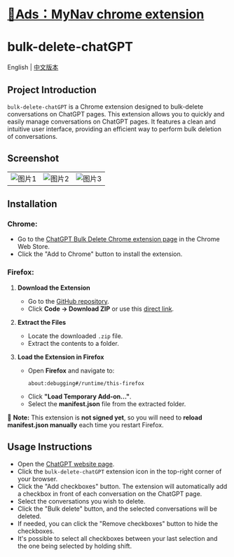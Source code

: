 # [🌟Ads：MyNav chrome extension](https://chromewebstore.google.com/detail/my-nav/hagcohiondnnjimialmlneleljfmkflf?authuser=0&hl=en)

# bulk-delete-chatGPT

English | [中文版本](./README-CN.md)

## Project Introduction

`bulk-delete-chatGPT` is a Chrome extension designed to bulk-delete conversations on ChatGPT pages. This extension allows you to quickly and easily manage conversations on ChatGPT pages. It features a clean and intuitive user interface, providing an efficient way to perform bulk deletion of conversations.

## Screenshot

<table>
  <tr>
    <td><img src="./assets/1.jpg" alt="图片1" style="max-width: 100%;"></td>
    <td><img src="./assets/2.jpg" alt="图片2" style="max-width: 100%;"></td>
    <td><img src="./assets/3.jpg" alt="图片3" style="max-width: 100%;"></td>
  </tr>
</table>

## Installation
### Chrome:

- Go to the [ChatGPT Bulk Delete Chrome extension page](https://chrome.google.com/webstore/detail/chatgpt-bulk-delete/effkgioceefcfaegehhfafjneeiabdjg) in the Chrome Web Store.
- Click the "Add to Chrome" button to install the extension.

### Firefox:
1. **Download the Extension**  
   - Go to the [GitHub repository](https://github.com/qcrao/bulk-delete-chatGPT).  
   - Click **Code → Download ZIP** or use this [direct link](https://github.com/qcrao/bulk-delete-chatGPT/archive/refs/heads/master.zip).  

2. **Extract the Files**  
   - Locate the downloaded `.zip` file.  
   - Extract the contents to a folder.  

3. **Load the Extension in Firefox**  
   - Open **Firefox** and navigate to:  
     ```
     about:debugging#/runtime/this-firefox
     ```
   - Click **"Load Temporary Add-on..."**.  
   - Select the **manifest.json** file from the extracted folder.  

📌 **Note:** This extension is **not signed yet**, so you will need to **reload manifest.json manually** each time you restart Firefox.  

## Usage Instructions
- Open the [ChatGPT website page](https://chat.openai.com/).
- Click the `bulk-delete-chatGPT` extension icon in the top-right corner of your browser.
- Click the "Add checkboxes" button. The extension will automatically add a checkbox in front of each conversation on the ChatGPT page.
- Select the conversations you wish to delete.
- Click the "Bulk delete" button, and the selected conversations will be deleted.
- If needed, you can click the "Remove checkboxes" button to hide the checkboxes.
- It's possible to select all checkboxes between your last selection and the one being selected by holding shift.